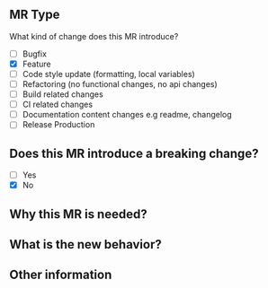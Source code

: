 ## MR Type
What kind of change does this MR introduce?

- [ ] Bugfix
- [x] Feature
- [ ] Code style update (formatting, local variables)
- [ ] Refactoring (no functional changes, no api changes)
- [ ] Build related changes
- [ ] CI related changes
- [ ] Documentation content changes e.g readme, changelog
- [ ] Release Production

## Does this MR introduce a breaking change?
- [ ] Yes
- [x] No

## Why this MR is needed?


## What is the new behavior?


## Other information
